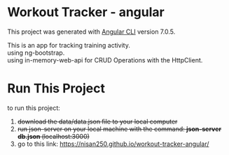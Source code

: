 # Workout Tracker - angular

This project was generated with [Angular CLI](https://github.com/angular/angular-cli) version 7.0.5.

This is an app for tracking training activity.<br>
using ng-bootstrap.<br> 
using in-memory-web-api for CRUD Operations with the HttpClient.<br>

# Run This Project
to run this project:
1. ~~download the data/data.json file to your local computer~~
2. ~~run json-server on your local machine with the command: <b> json-server db.json </b>    (localhost:3000)~~
3. go to this link: https://nisan250.github.io/workout-tracker-angular/

